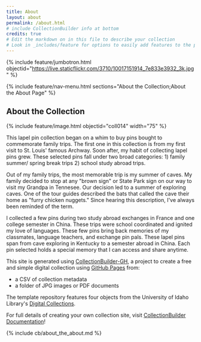 ```yaml
---
title: About
layout: about
permalink: /about.html
# include CollectionBuilder info at bottom
credits: true
# Edit the markdown on in this file to describe your collection
# Look in _includes/feature for options to easily add features to the page
---
```


{% include feature/jumbotron.html objectid="https://live.staticflickr.com/3710/10017151914_7e833e3932_3k.jpg" %} 

{% include feature/nav-menu.html sections="About the Collection;About the About Page" %}

## About the Collection

{% include feature/image.html objectid="coll014" width="75" %}

This lapel pin collection began on a whim to buy pins bought to commemorate family trips. The first one in this collection is from my first visit to St. Louis' famous Archway. Soon after, my habit of collecting lapel pins grew. These selected pins fall under two broad categories: 1) family summer/ spring break trips 2) school study abroad trips. 

Out of my family trips, the most memorable trip is my summer of caves. My family decided to stop at any "brown sign" or State Park sign on our way to visit my Grandpa in Tennesee. Our decision led to a summer of exploring caves. One of the tour guides described the bats that called the cave their home as "furry chicken nuggets." Since hearing this description, I've always been reminded of the term. 

I collected a few pins during two study abroad exchanges in France and one college semester in China. These trips were school coordinated and ignited my love of languages. These few pins bring back memories of my classmates, language teachers, and exchange pin pals. These lapel pins span from cave exploring in Kentucky to a semester abroad in China. Each pin selected holds a special memory that I can access and share anytime. 

This site is generated using [CollectionBuilder-GH](https://collectionbuilding.github.io/gh/), a project to create a free and simple digital collection using [GitHub Pages](https://pages.github.com/) from: 

- a CSV of collection metadata
- a folder of JPG images or PDF documents

The template repository features four objects from the University of Idaho Library's [Digital Collections](https://www.lib.uidaho.edu/digital). 

For full details of creating your own collection site, visit [CollectionBuilder Documentation](https://collectionbuilder.github.io/cb-docs/)!

<!-- IMPORTANT!!! DELETE this comment and the include below when you are finished editing this page for your collection. The include below introduces about page features. They will show up on your collection's about page until you delete it.  -->
{% include cb/about_the_about.md %} 
